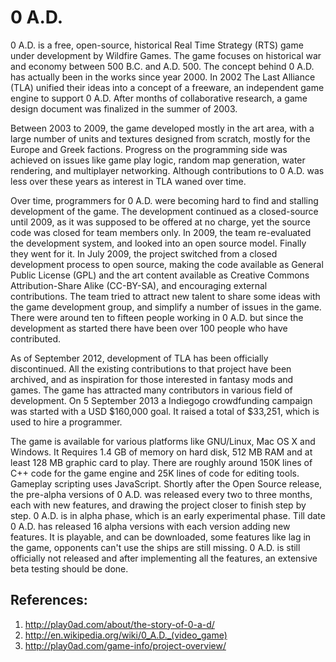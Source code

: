 0 A.D. 
=========
	
0 A.D. is a free, open-source, historical Real Time Strategy (RTS) game under development by Wildfire Games. The game focuses on historical war and economy between 500 B.C. and A.D. 500. The concept behind 0 A.D. has actually been in the works since year 2000. In 2002 The Last Alliance (TLA) unified their ideas into a concept of a freeware, an independent game engine to support 0 A.D. After months of collaborative research, a game design document was finalized in the summer of 2003. 

Between 2003 to 2009, the game developed mostly in the art area, with a large number of units and textures designed from scratch, mostly for the Europe and Greek factions. Progress on the programming side was achieved on issues like game play logic, random map generation, water rendering, and multiplayer networking. Although contributions to 0 A.D. was less over these years as interest in TLA waned over time. 

Over time, programmers for 0 A.D. were becoming hard to find and stalling development of the game. The development continued as a closed-source until 2009, as it was supposed to be offered at no charge, yet the source code was closed for team members only. In 2009, the team re-evaluated the development system, and looked into an open source model. Finally they went for it. In July 2009, the project switched from a closed development process to open source, making the code available as General Public License (GPL) and the art content available as Creative Commons Attribution-Share Alike (CC-BY-SA), and encouraging external contributions. The team tried to attract new talent to share some ideas with the game development group, and simplify a number of issues in the game. There were around ten to fifteen people working in 0 A.D. but since the development as started there have been over 100 people who have contributed.

As of September 2012, development of TLA has been officially discontinued. All the existing contributions to that project have been archived, and as inspiration for those interested in fantasy mods and games. The game has attracted many contributors in various field of development. On 5 September 2013 a Indiegogo crowdfunding campaign was started with a USD $160,000 goal. It raised a total of $33,251, which is used to hire a programmer. 

The game is available for various platforms like GNU/Linux, Mac OS X and Windows. It Requires 1.4 GB of memory on hard disk, 512 MB RAM and at least 128 MB graphic card to play. There are roughly around 150K lines of C++ code for the game engine and 25K lines of code for editing tools. Gameplay scripting uses JavaScript. Shortly after the Open Source release, the pre-alpha versions of 0 A.D. was released every two to three months, each with new features, and drawing the project closer to finish step by step. 0 A.D. is in alpha phase, which is an early experimental phase. Till date 0 A.D. has released 16 alpha versions with each version adding new features. It is playable, and can be downloaded, some features like lag in the game, opponents can't use the ships are still missing. 0 A.D. is still officially not released and after implementing all the features, an extensive beta testing should be done.

References:
----

1.	http://play0ad.com/about/the-story-of-0-a-d/
2.	http://en.wikipedia.org/wiki/0_A.D._(video_game)
3.	http://play0ad.com/game-info/project-overview/

 
